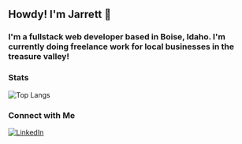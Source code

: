 ## Howdy! I'm Jarrett 🤠

### I'm a fullstack web developer based in Boise, Idaho. I'm currently doing freelance work for local businesses in the treasure valley!

### Stats
![Top Langs](https://github-readme-stats.vercel.app/api/top-langs/?username=jarrettcameron&layout=compact)

### Connect with Me
<a href="https://www.linkedin.com/in/jarrett-cameron/" target="_blank"><img src="https://img.shields.io/badge/LinkedIn-%230077B5.svg?&style=flat-square&logo=linkedin&logoColor=white" alt="LinkedIn"></a>

<!--
**jarrettcameron/jarrettcameron** is a ✨ _special_ ✨ repository because its `README.md` (this file) appears on your GitHub profile.

Here are some ideas to get you started:

- 🔭 I’m currently working on ...
- 🌱 I’m currently learning ...
- 👯 I’m looking to collaborate on ...
- 🤔 I’m looking for help with ...
- 💬 Ask me about ...
- 📫 How to reach me: ...
- 😄 Pronouns: ...
- ⚡ Fun fact: ...
-->
